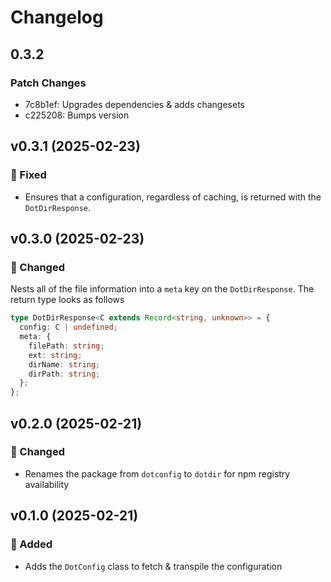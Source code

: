 # Changelog

## 0.3.2

### Patch Changes

- 7c8b1ef: Upgrades dependencies & adds changesets
- c225208: Bumps version

## v0.3.1 (2025-02-23)

### 🐛 Fixed

- Ensures that a configuration, regardless of caching, is returned with the `DotDirResponse`.

## v0.3.0 (2025-02-23)

### 🔄 Changed

Nests all of the file information into a `meta` key on the `DotDirResponse`. The return type looks as follows

```ts
type DotDirResponse<C extends Record<string, unknown>> = {
  config: C | undefined;
  meta: {
    filePath: string;
    ext: string;
    dirName: string;
    dirPath: string;
  };
};
```

## v0.2.0 (2025-02-21)

### 🔄 Changed

- Renames the package from `dotconfig` to `dotdir` for npm registry availability

## v0.1.0 (2025-02-21)

### 🚀 Added

- Adds the `DotConfig` class to fetch & transpile the configuration
